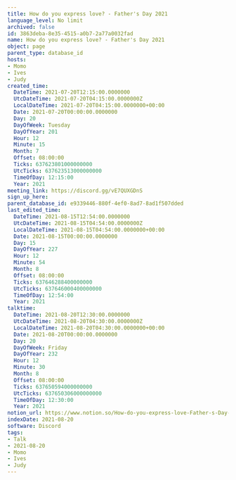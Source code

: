 ```yaml
---
title: How do you express love? - Father's Day 2021
language_level: No limit
archived: false
id: 3863deba-8e35-4515-a0b7-2a77a0032fad
name: How do you express love? - Father's Day 2021
object: page
parent_type: database_id
hosts:
- Momo
- Ives
- Judy
created_time:
  DateTime: 2021-07-20T12:15:00.0000000
  UtcDateTime: 2021-07-20T04:15:00.0000000Z
  LocalDateTime: 2021-07-20T04:15:00.0000000+00:00
  Date: 2021-07-20T00:00:00.0000000
  Day: 20
  DayOfWeek: Tuesday
  DayOfYear: 201
  Hour: 12
  Minute: 15
  Month: 7
  Offset: 08:00:00
  Ticks: 637623801000000000
  UtcTicks: 637623513000000000
  TimeOfDay: 12:15:00
  Year: 2021
meeting_link: https://discord.gg/vE7QUXGDnS
sign_up_here: 
parent_database_id: e9339446-880f-4ef0-8ad7-8ad1f507dded
last_edited_time:
  DateTime: 2021-08-15T12:54:00.0000000
  UtcDateTime: 2021-08-15T04:54:00.0000000Z
  LocalDateTime: 2021-08-15T04:54:00.0000000+00:00
  Date: 2021-08-15T00:00:00.0000000
  Day: 15
  DayOfYear: 227
  Hour: 12
  Minute: 54
  Month: 8
  Offset: 08:00:00
  Ticks: 637646288400000000
  UtcTicks: 637646000400000000
  TimeOfDay: 12:54:00
  Year: 2021
talktime:
  DateTime: 2021-08-20T12:30:00.0000000
  UtcDateTime: 2021-08-20T04:30:00.0000000Z
  LocalDateTime: 2021-08-20T04:30:00.0000000+00:00
  Date: 2021-08-20T00:00:00.0000000
  Day: 20
  DayOfWeek: Friday
  DayOfYear: 232
  Hour: 12
  Minute: 30
  Month: 8
  Offset: 08:00:00
  Ticks: 637650594000000000
  UtcTicks: 637650306000000000
  TimeOfDay: 12:30:00
  Year: 2021
notion_url: https://www.notion.so/How-do-you-express-love-Father-s-Day-2021-3863deba8e354515a0b72a77a0032fad
indexDate: 2021-08-20
software: Discord
tags:
- Talk
- 2021-08-20
- Momo
- Ives
- Judy
---
```





